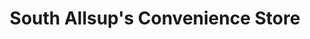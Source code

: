 ---
title: "South Allsup's Convenience Store"
url: /jal/south-allsups-convenience-store/
shop: Lebensmittel
---